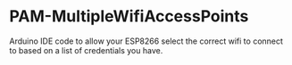 # PAM-MultipleWifiAccessPoints
Arduino IDE code to allow your ESP8266 select the correct wifi to connect to based on a list of credentials you have.
